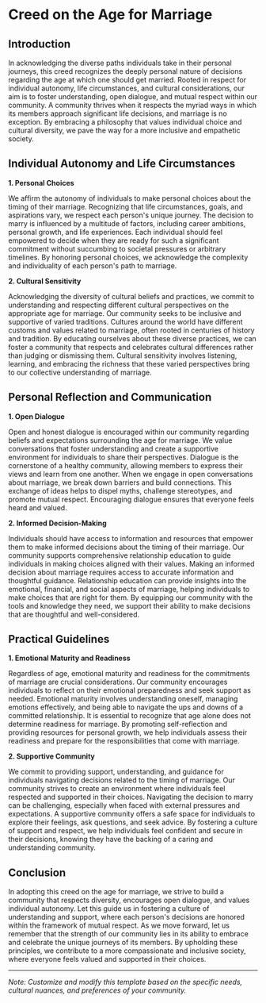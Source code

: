 # Creed on the Age for Marriage

## Introduction

In acknowledging the diverse paths individuals take in their personal journeys, this creed recognizes the deeply personal nature of decisions regarding the age at which one should get married. Rooted in respect for individual autonomy, life circumstances, and cultural considerations, our aim is to foster understanding, open dialogue, and mutual respect within our community. A community thrives when it respects the myriad ways in which its members approach significant life decisions, and marriage is no exception. By embracing a philosophy that values individual choice and cultural diversity, we pave the way for a more inclusive and empathetic society.

## Individual Autonomy and Life Circumstances

**1. Personal Choices**

We affirm the autonomy of individuals to make personal choices about the timing of their marriage. Recognizing that life circumstances, goals, and aspirations vary, we respect each person's unique journey. The decision to marry is influenced by a multitude of factors, including career ambitions, personal growth, and life experiences. Each individual should feel empowered to decide when they are ready for such a significant commitment without succumbing to societal pressures or arbitrary timelines. By honoring personal choices, we acknowledge the complexity and individuality of each person's path to marriage.

**2. Cultural Sensitivity**

Acknowledging the diversity of cultural beliefs and practices, we commit to understanding and respecting different cultural perspectives on the appropriate age for marriage. Our community seeks to be inclusive and supportive of varied traditions. Cultures around the world have different customs and values related to marriage, often rooted in centuries of history and tradition. By educating ourselves about these diverse practices, we can foster a community that respects and celebrates cultural differences rather than judging or dismissing them. Cultural sensitivity involves listening, learning, and embracing the richness that these varied perspectives bring to our collective understanding of marriage.

## Personal Reflection and Communication

**1. Open Dialogue**

Open and honest dialogue is encouraged within our community regarding beliefs and expectations surrounding the age for marriage. We value conversations that foster understanding and create a supportive environment for individuals to share their perspectives. Dialogue is the cornerstone of a healthy community, allowing members to express their views and learn from one another. When we engage in open conversations about marriage, we break down barriers and build connections. This exchange of ideas helps to dispel myths, challenge stereotypes, and promote mutual respect. Encouraging dialogue ensures that everyone feels heard and valued.

**2. Informed Decision-Making**

Individuals should have access to information and resources that empower them to make informed decisions about the timing of their marriage. Our community supports comprehensive relationship education to guide individuals in making choices aligned with their values. Making an informed decision about marriage requires access to accurate information and thoughtful guidance. Relationship education can provide insights into the emotional, financial, and social aspects of marriage, helping individuals to make choices that are right for them. By equipping our community with the tools and knowledge they need, we support their ability to make decisions that are thoughtful and well-considered.

## Practical Guidelines

**1. Emotional Maturity and Readiness**

Regardless of age, emotional maturity and readiness for the commitments of marriage are crucial considerations. Our community encourages individuals to reflect on their emotional preparedness and seek support as needed. Emotional maturity involves understanding oneself, managing emotions effectively, and being able to navigate the ups and downs of a committed relationship. It is essential to recognize that age alone does not determine readiness for marriage. By promoting self-reflection and providing resources for personal growth, we help individuals assess their readiness and prepare for the responsibilities that come with marriage.

**2. Supportive Community**

We commit to providing support, understanding, and guidance for individuals navigating decisions related to the timing of marriage. Our community strives to create an environment where individuals feel respected and supported in their choices. Navigating the decision to marry can be challenging, especially when faced with external pressures and expectations. A supportive community offers a safe space for individuals to explore their feelings, ask questions, and seek advice. By fostering a culture of support and respect, we help individuals feel confident and secure in their decisions, knowing they have the backing of a caring and understanding community.

## Conclusion

In adopting this creed on the age for marriage, we strive to build a community that respects diversity, encourages open dialogue, and values individual autonomy. Let this guide us in fostering a culture of understanding and support, where each person's decisions are honored within the framework of mutual respect. As we move forward, let us remember that the strength of our community lies in its ability to embrace and celebrate the unique journeys of its members. By upholding these principles, we contribute to a more compassionate and inclusive society, where everyone feels valued and supported in their choices.

---

*Note: Customize and modify this template based on the specific needs, cultural nuances, and preferences of your community.*